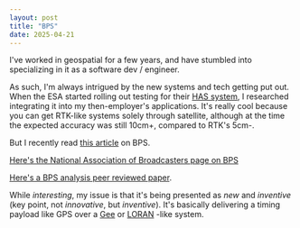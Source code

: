 ```yaml
---
layout: post
title: "BPS"
date: 2025-04-21
---
```


I've worked in geospatial for a few years, and have stumbled into specializing in it as a software dev / engineer.

As such, I'm always intrigued by the new systems and tech getting put out.
When the ESA started rolling out testing for their
[HAS system](https://www.gsc-europa.eu/galileo/services/galileo-high-accuracy-service-has),
I researched integrating it into my then-employer's applications.
It's really cool because you can get RTK-like systems solely through satellite,
although at the time the expected accuracy was still 10cm+, compared to RTK's 5cm-.

But I recently read [this article](https://www.jeffgeerling.com/blog/2025/bps-gps-alternative-nobodys-heard) on BPS.

[Here's the National Association of Broadcasters page on BPS](https://www.nab.org/bps/)

[Here's a BPS analysis peer reviewed paper](https://www.nab.org/bps/ITM25-0009.pdf).

While *interesting*, my issue is that it's being presented as *new* and *inventive* (key point, not *innovative*, but *inventive*).
It's basically delivering a timing payload like GPS over a 
[Gee](https://en.wikipedia.org/wiki/Gee_(navigation))
or [LORAN](https://en.wikipedia.org/wiki/LORAN)
-like system.
